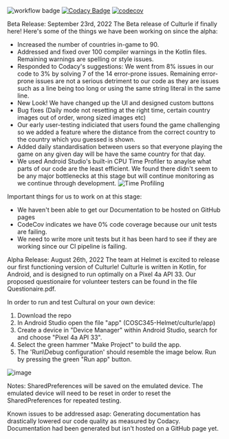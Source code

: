 ![workflow badge](https://github.com/mitzaa/COSC345-Helmet/actions/workflows/gradle.yml/badge.svg)
[![Codacy Badge](https://app.codacy.com/project/badge/Grade/2981b8a37e00499fa7ccb5ddc87c7e5f)](https://www.codacy.com/gh/mitzaa/COSC345-Helmet/dashboard?utm_source=github.com&amp;utm_medium=referral&amp;utm_content=mitzaa/COSC345-Helmet&amp;utm_campaign=Badge_Grade)
[![codecov](https://codecov.io/gh/mitzaa/COSC345-Helmet/branch/main/graph/badge.svg?token=WH6JSPL0OA)](https://codecov.io/gh/mitzaa/COSC345-Helmet)

Beta Release: September 23rd, 2022
The Beta release of Culturle if finally here!
Here's some of the things we have been working on since the alpha:
- Increased the number of countries in-game to 90.
- Addressed and fixed over 100 compiler warnings in the Kotlin files. Remaining warnings are spelling or style issues.
- Responded to Codacy's suggestions: We went from 8% issues in our code to 3% by solving 7 of the 14 error-prone issues. Remaining error-prone issues are not
a serious detriment to our code as they are issues such as a line being too long or using the same string literal in the same line.
- New Look! We have changed up the UI and designed custom buttons
- Bug fixes (Daily mode not resetting at the right time, certain country images out of order, wrong sized images etc)
- Our early user-testing indiciated that users found the game challenging so we added a feature where the distance from the correct country to the country 
which you guessed is shown.
- Added daily standardisation between users so that everyone playing the game on any given day will be have the same country for that day.
- We used Android Studio's built-in CPU Time Profiler to anaylse what parts of our code are the least efficient. We found there didn't seem to be any major
bottlenecks at this stage but will continue monitoring as we continue through development.
![Time Profiling](https://user-images.githubusercontent.com/97869940/191952723-d800d4eb-0956-407b-a9bc-1d67c5873967.png)

Important things for us to work on at this stage:
- We haven't been able to get our Documentation to be hosted on GitHub pages
- CodeCov indicates we have 0% code coverage because our unit tests are failing. 
- We need to write more unit tests but it has been hard to see if they are working since our CI pipeline is failing.


Alpha Release: August 26th, 2022
The team at Helmet is excited to release our first functioning version of Culturle!
Culturle is written in Kotlin, for Android, and is designed to run optimally on a Pixel 4a API 33.
Our proposed questionaire for volunteer testers can be found in the file Questionaire.pdf.

In order to run and test Cultural on your own device: 
1) Download the repo 
2) In Android Studio open the file "app" (COSC345-Helmet/culturle/app)
3) Create a device in "Device Manager" within Android Studio, search for and choose "Pixel 4a API 33". 
4) Select the green hammer "Make Project" to build the app. 
5) The 'Run\Debug configuration' should resemble the image below. Run by pressing the green "Run app" button.

![image](https://user-images.githubusercontent.com/97869940/186905801-83cd22b8-167a-47d4-938f-d939cb58300d.png) 


Notes:
  SharedPreferences will be saved on the emulated device. The emulated device will need to be reset in order to reset the SharedPreferences for repeated testing.

Known issues to be addressed asap:
  Generating documentation has drastically lowered our code quality as measured by Codacy.
  Documentation had been generated but isn't hosted on a GitHub page yet.
  
  
  

